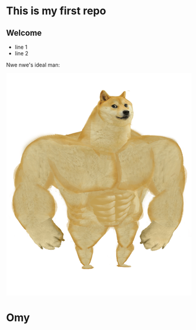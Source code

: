 # This is my first repo
## Welcome

- line 1
- line 2 

Nwe nwe's ideal man:

<img src="buff dog.png" alt="dog" class="thumbnail" width="500" height="600">

# Omy